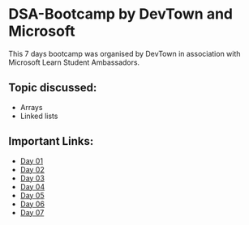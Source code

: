 # DSA-Bootcamp by DevTown and Microsoft
This 7 days bootcamp was organised by DevTown in association with Microsoft Learn Student Ambassadors.

## Topic discussed: 
- Arrays 
- Linked lists

## Important Links:
- <a href="https://github.com/virenribadiya/DSA-Bootcamp-DevTown_and_Microsoft/tree/main/Day-01" > Day 01 </a>
- <a href="https://github.com/virenribadiya/DSA-Bootcamp-DevTown_and_Microsoft/tree/main/Day-02" > Day 02 </a>
- <a href="#" > Day 03 </a>
- <a href="#" > Day 04 </a>
- <a href="#" > Day 05 </a>
- <a href="#" > Day 06 </a>
- <a href="#" > Day 07 </a>

